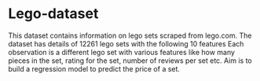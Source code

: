 # Lego-dataset
This dataset contains information on lego sets scraped from lego.com. 
The dataset has details of 12261 lego sets with the following 10 features
Each observation is a different lego set with various features like how many pieces in the set, rating for the set, number of reviews per set etc. 
Aim is to build a regression model to predict the price of a set.
